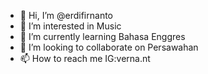 - 👋 Hi, I’m @erdifirnanto
- 👀 I’m interested in Music
- 🌱 I’m currently learning Bahasa Enggres
- 💞️ I’m looking to collaborate on Persawahan
- 📫 How to reach me IG:verna.nt

<!---
erdifirnanto/erdifirnanto is a ✨ special ✨ repository because its `README.md` (this file) appears on your GitHub profile.
You can click the Preview link to take a look at your changes.
--->
